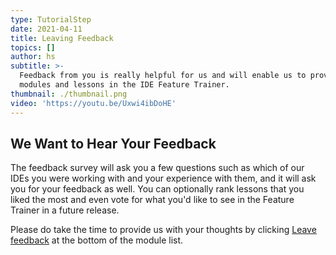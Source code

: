 ```yaml
---
type: TutorialStep
date: 2021-04-11
title: Leaving Feedback
topics: []
author: hs
subtitle: >-
  Feedback from you is really helpful for us and will enable us to provide more
  modules and lessons in the IDE Feature Trainer.
thumbnail: ./thumbnail.png
video: 'https://youtu.be/Uxwi4ibDoHE'
---
```


## We Want to Hear Your Feedback
The feedback survey will ask you a few questions such as which of our IDEs you were working with and your experience with them, and it will ask you for your feedback as well. You can optionally rank lessons that you liked the most and even vote for what you'd like to see in the Feature Trainer in a future release.  

Please do take the time to provide us with your thoughts by clicking [Leave feedback](https://surveys.jetbrains.com/s3/features-trainer-feedback-java) at the bottom of the module list. 
